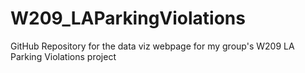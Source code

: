 # W209_LAParkingViolations
GitHub Repository for the data viz webpage for my group's W209 LA Parking Violations project
